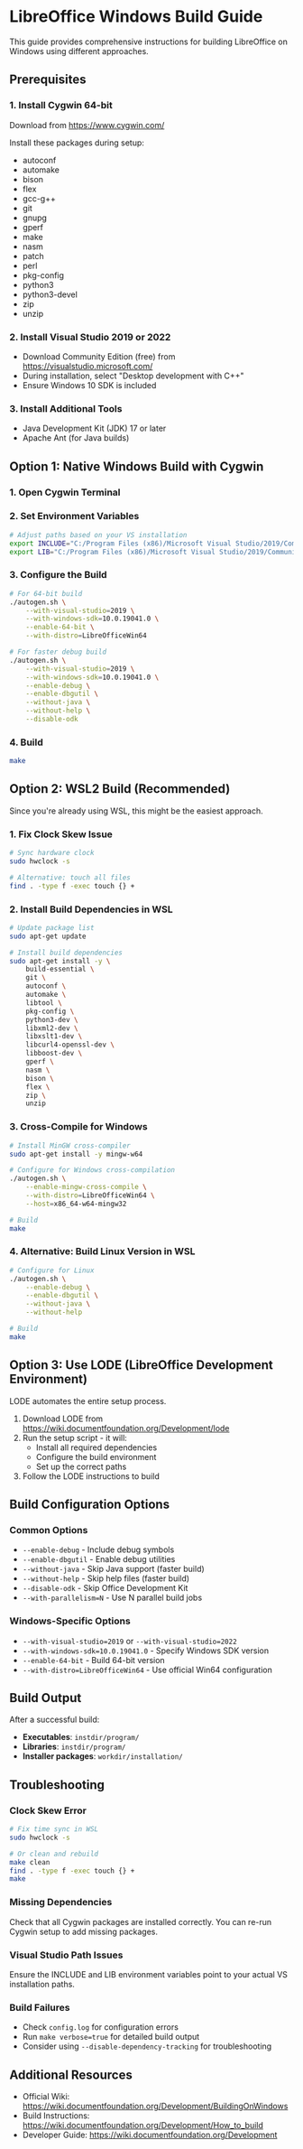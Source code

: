 # LibreOffice Windows Build Guide

This guide provides comprehensive instructions for building LibreOffice on Windows using different approaches.

## Prerequisites

### 1. Install Cygwin 64-bit
Download from https://www.cygwin.com/

Install these packages during setup:
- autoconf
- automake
- bison
- flex
- gcc-g++
- git
- gnupg
- gperf
- make
- nasm
- patch
- perl
- pkg-config
- python3
- python3-devel
- zip
- unzip

### 2. Install Visual Studio 2019 or 2022
- Download Community Edition (free) from https://visualstudio.microsoft.com/
- During installation, select "Desktop development with C++"
- Ensure Windows 10 SDK is included

### 3. Install Additional Tools
- Java Development Kit (JDK) 17 or later
- Apache Ant (for Java builds)

## Option 1: Native Windows Build with Cygwin

### 1. Open Cygwin Terminal

### 2. Set Environment Variables
```bash
# Adjust paths based on your VS installation
export INCLUDE="C:/Program Files (x86)/Microsoft Visual Studio/2019/Community/VC/Tools/MSVC/14.29.30133/include"
export LIB="C:/Program Files (x86)/Microsoft Visual Studio/2019/Community/VC/Tools/MSVC/14.29.30133/lib/x64"
```

### 3. Configure the Build
```bash
# For 64-bit build
./autogen.sh \
    --with-visual-studio=2019 \
    --with-windows-sdk=10.0.19041.0 \
    --enable-64-bit \
    --with-distro=LibreOfficeWin64

# For faster debug build
./autogen.sh \
    --with-visual-studio=2019 \
    --with-windows-sdk=10.0.19041.0 \
    --enable-debug \
    --enable-dbgutil \
    --without-java \
    --without-help \
    --disable-odk
```

### 4. Build
```bash
make
```

## Option 2: WSL2 Build (Recommended)

Since you're already using WSL, this might be the easiest approach.

### 1. Fix Clock Skew Issue
```bash
# Sync hardware clock
sudo hwclock -s

# Alternative: touch all files
find . -type f -exec touch {} +
```

### 2. Install Build Dependencies in WSL
```bash
# Update package list
sudo apt-get update

# Install build dependencies
sudo apt-get install -y \
    build-essential \
    git \
    autoconf \
    automake \
    libtool \
    pkg-config \
    python3-dev \
    libxml2-dev \
    libxslt1-dev \
    libcurl4-openssl-dev \
    libboost-dev \
    gperf \
    nasm \
    bison \
    flex \
    zip \
    unzip
```

### 3. Cross-Compile for Windows
```bash
# Install MinGW cross-compiler
sudo apt-get install -y mingw-w64

# Configure for Windows cross-compilation
./autogen.sh \
    --enable-mingw-cross-compile \
    --with-distro=LibreOfficeWin64 \
    --host=x86_64-w64-mingw32

# Build
make
```

### 4. Alternative: Build Linux Version in WSL
```bash
# Configure for Linux
./autogen.sh \
    --enable-debug \
    --enable-dbgutil \
    --without-java \
    --without-help

# Build
make
```

## Option 3: Use LODE (LibreOffice Development Environment)

LODE automates the entire setup process.

1. Download LODE from https://wiki.documentfoundation.org/Development/lode
2. Run the setup script - it will:
   - Install all required dependencies
   - Configure the build environment
   - Set up the correct paths
3. Follow the LODE instructions to build

## Build Configuration Options

### Common Options
- `--enable-debug` - Include debug symbols
- `--enable-dbgutil` - Enable debug utilities
- `--without-java` - Skip Java support (faster build)
- `--without-help` - Skip help files (faster build)
- `--disable-odk` - Skip Office Development Kit
- `--with-parallelism=N` - Use N parallel build jobs

### Windows-Specific Options
- `--with-visual-studio=2019` or `--with-visual-studio=2022`
- `--with-windows-sdk=10.0.19041.0` - Specify Windows SDK version
- `--enable-64-bit` - Build 64-bit version
- `--with-distro=LibreOfficeWin64` - Use official Win64 configuration

## Build Output

After a successful build:
- **Executables**: `instdir/program/`
- **Libraries**: `instdir/program/`
- **Installer packages**: `workdir/installation/`

## Troubleshooting

### Clock Skew Error
```bash
# Fix time sync in WSL
sudo hwclock -s

# Or clean and rebuild
make clean
find . -type f -exec touch {} +
make
```

### Missing Dependencies
Check that all Cygwin packages are installed correctly. You can re-run Cygwin setup to add missing packages.

### Visual Studio Path Issues
Ensure the INCLUDE and LIB environment variables point to your actual VS installation paths.

### Build Failures
- Check `config.log` for configuration errors
- Run `make verbose=true` for detailed build output
- Consider using `--disable-dependency-tracking` for troubleshooting

## Additional Resources

- Official Wiki: https://wiki.documentfoundation.org/Development/BuildingOnWindows
- Build Instructions: https://wiki.documentfoundation.org/Development/How_to_build
- Developer Guide: https://wiki.documentfoundation.org/Development